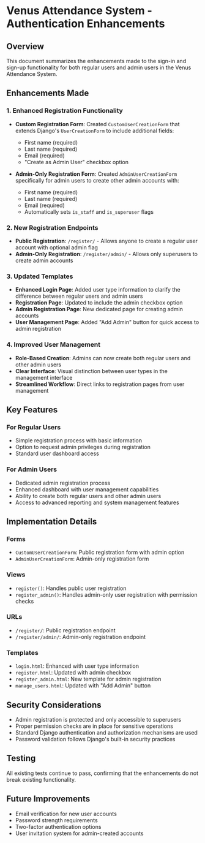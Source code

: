 # Venus Attendance System - Authentication Enhancements

## Overview
This document summarizes the enhancements made to the sign-in and sign-up functionality for both regular users and admin users in the Venus Attendance System.

## Enhancements Made

### 1. Enhanced Registration Functionality
- **Custom Registration Form**: Created `CustomUserCreationForm` that extends Django's `UserCreationForm` to include additional fields:
  - First name (required)
  - Last name (required)
  - Email (required)
  - "Create as Admin User" checkbox option
  
- **Admin-Only Registration Form**: Created `AdminUserCreationForm` specifically for admin users to create other admin accounts with:
  - First name (required)
  - Last name (required)
  - Email (required)
  - Automatically sets `is_staff` and `is_superuser` flags

### 2. New Registration Endpoints
- **Public Registration**: `/register/` - Allows anyone to create a regular user account with optional admin flag
- **Admin-Only Registration**: `/register/admin/` - Allows only superusers to create admin accounts

### 3. Updated Templates
- **Enhanced Login Page**: Added user type information to clarify the difference between regular users and admin users
- **Registration Page**: Updated to include the admin checkbox option
- **Admin Registration Page**: New dedicated page for creating admin accounts
- **User Management Page**: Added "Add Admin" button for quick access to admin registration

### 4. Improved User Management
- **Role-Based Creation**: Admins can now create both regular users and other admin users
- **Clear Interface**: Visual distinction between user types in the management interface
- **Streamlined Workflow**: Direct links to registration pages from user management

## Key Features

### For Regular Users
- Simple registration process with basic information
- Option to request admin privileges during registration
- Standard user dashboard access

### For Admin Users
- Dedicated admin registration process
- Enhanced dashboard with user management capabilities
- Ability to create both regular users and other admin users
- Access to advanced reporting and system management features

## Implementation Details

### Forms
- `CustomUserCreationForm`: Public registration form with admin option
- `AdminUserCreationForm`: Admin-only registration form

### Views
- `register()`: Handles public user registration
- `register_admin()`: Handles admin-only user registration with permission checks

### URLs
- `/register/`: Public registration endpoint
- `/register/admin/`: Admin-only registration endpoint

### Templates
- `login.html`: Enhanced with user type information
- `register.html`: Updated with admin checkbox
- `register_admin.html`: New template for admin registration
- `manage_users.html`: Updated with "Add Admin" button

## Security Considerations
- Admin registration is protected and only accessible to superusers
- Proper permission checks are in place for sensitive operations
- Standard Django authentication and authorization mechanisms are used
- Password validation follows Django's built-in security practices

## Testing
All existing tests continue to pass, confirming that the enhancements do not break existing functionality.

## Future Improvements
- Email verification for new user accounts
- Password strength requirements
- Two-factor authentication options
- User invitation system for admin-created accounts